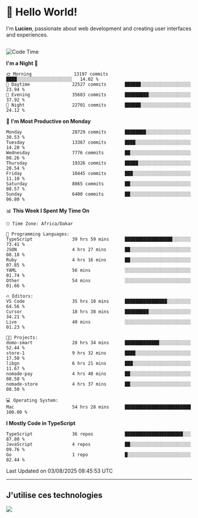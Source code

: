 # 👋 Hello World!

I'm **Lucien**, passionate about web development and creating user interfaces and experiences.

##

<!--START_SECTION:waka-->
![Code Time](http://img.shields.io/badge/Code%20Time-3%2C572%20hrs%207%20mins-blue)

**I'm a Night 🦉** 

```text
🌞 Morning                13197 commits       ████░░░░░░░░░░░░░░░░░░░░░   14.02 % 
🌆 Daytime                22527 commits       ██████░░░░░░░░░░░░░░░░░░░   23.94 % 
🌃 Evening                35683 commits       █████████░░░░░░░░░░░░░░░░   37.92 % 
🌙 Night                  22701 commits       ██████░░░░░░░░░░░░░░░░░░░   24.12 % 
```
📅 **I'm Most Productive on Monday** 

```text
Monday                   28729 commits       ████████░░░░░░░░░░░░░░░░░   30.53 % 
Tuesday                  13367 commits       ████░░░░░░░░░░░░░░░░░░░░░   14.20 % 
Wednesday                7776 commits        ██░░░░░░░░░░░░░░░░░░░░░░░   08.26 % 
Thursday                 19326 commits       █████░░░░░░░░░░░░░░░░░░░░   20.54 % 
Friday                   10445 commits       ███░░░░░░░░░░░░░░░░░░░░░░   11.10 % 
Saturday                 8065 commits        ██░░░░░░░░░░░░░░░░░░░░░░░   08.57 % 
Sunday                   6400 commits        ██░░░░░░░░░░░░░░░░░░░░░░░   06.80 % 
```


📊 **This Week I Spent My Time On** 

```text
🕑︎ Time Zone: Africa/Dakar

💬 Programming Languages: 
TypeScript               39 hrs 59 mins      ██████████████████░░░░░░░   73.41 % 
JSON                     4 hrs 27 mins       ██░░░░░░░░░░░░░░░░░░░░░░░   08.18 % 
Ruby                     4 hrs 16 mins       ██░░░░░░░░░░░░░░░░░░░░░░░   07.85 % 
YAML                     56 mins             ░░░░░░░░░░░░░░░░░░░░░░░░░   01.74 % 
Other                    54 mins             ░░░░░░░░░░░░░░░░░░░░░░░░░   01.66 % 

🔥 Editors: 
VS Code                  35 hrs 10 mins      ████████████████░░░░░░░░░   64.56 % 
Cursor                   18 hrs 38 mins      █████████░░░░░░░░░░░░░░░░   34.21 % 
Live                     40 mins             ░░░░░░░░░░░░░░░░░░░░░░░░░   01.23 % 

🐱‍💻 Projects: 
domo-smart               28 hrs 34 mins      █████████████░░░░░░░░░░░░   52.44 % 
store-1                  9 hrs 32 mins       ████░░░░░░░░░░░░░░░░░░░░░   17.50 % 
libgn                    6 hrs 21 mins       ███░░░░░░░░░░░░░░░░░░░░░░   11.67 % 
nomade-pay               4 hrs 40 mins       ██░░░░░░░░░░░░░░░░░░░░░░░   08.58 % 
nomade-store             4 hrs 37 mins       ██░░░░░░░░░░░░░░░░░░░░░░░   08.50 % 

💻 Operating System: 
Mac                      54 hrs 28 mins      █████████████████████████   100.00 % 
```

**I Mostly Code in TypeScript** 

```text
TypeScript               36 repos            ██████████████████████░░░   87.80 % 
JavaScript               4 repos             ██░░░░░░░░░░░░░░░░░░░░░░░   09.76 % 
Go                       1 repo              █░░░░░░░░░░░░░░░░░░░░░░░░   02.44 % 
```




 Last Updated on 03/08/2025 08:45:53 UTC
<!--END_SECTION:waka-->
---

## J'utilise ces technologies

<p align="left">
  <a href="https://skillicons.dev">
    <img src="https://skillicons.dev/icons?i=ts,js,go,ruby,css,scss,tailwind,react,vite,nextjs,docker,figma,ableton" />
  </a>
</p>

